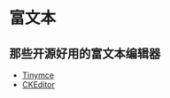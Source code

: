 # 富文本

## 那些开源好用的富文本编辑器

- [Tinymce](https://github.com/tinymce/tinymce)
- [CKEditor](https://github.com/ckeditor/ckeditor5)
